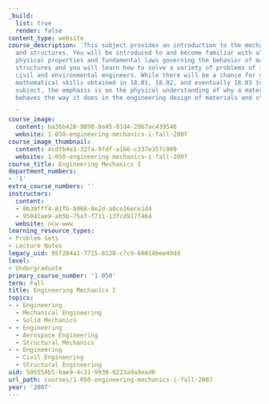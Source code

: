 ```yaml
---
_build:
  list: true
  render: false
content_type: website
course_description: 'This subject provides an introduction to the mechanics of materials
  and structures. You will be introduced to and become familiar with all relevant
  physical properties and fundamental laws governing the behavior of materials and
  structures and you will learn how to solve a variety of problems of interest to
  civil and environmental engineers. While there will be a chance for you to put your
  mathematical skills obtained in 18.01, 18.02, and eventually 18.03 to use in this
  subject, the emphasis is on the physical understanding of why a material or structure
  behaves the way it does in the engineering design of materials and structures.

  '
course_image:
  content: ba36b428-9898-8e45-81d4-2067ac439546
  website: 1-050-engineering-mechanics-i-fall-2007
course_image_thumbnail:
  content: 4cdfb4e3-32fa-9fdf-a166-c337e35fc009
  website: 1-050-engineering-mechanics-i-fall-2007
course_title: Engineering Mechanics I
department_numbers:
- '1'
extra_course_numbers: ''
instructors:
  content:
  - 0b39fff4-81fb-b968-8e2d-a0ce16ece1d4
  - 95041ae9-ab5b-75af-f711-13fcd917f464
  website: ocw-www
learning_resource_types:
- Problem Sets
- Lecture Notes
legacy_uid: 95f204a1-7715-8120-c7c9-66014bee40dd
level:
- Undergraduate
primary_course_number: '1.050'
term: Fall
title: Engineering Mechanics I
topics:
- - Engineering
  - Mechanical Engineering
  - Solid Mechanics
- - Engineering
  - Aerospace Engineering
  - Structural Mechanics
- - Engineering
  - Civil Engineering
  - Structural Engineering
uid: 586554b5-bae9-4c31-9930-0223a9a9ead8
url_path: courses/1-050-engineering-mechanics-i-fall-2007
year: '2007'
---
```

